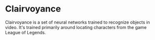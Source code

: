 # Clairvoyance
Clairvoyance is a set of neural networks trained to recognize objects in video. It's trained primarily around locating characters from the game League of Legends.
